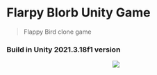 # Flarpy Blorb Unity Game

> Flappy Bird clone game

### Build in Unity 2021.3.18f1 version

<p align="center">
    <img src="https://github.com/kggold4/flarpy-blorb-unity-game/blob/main/Gifs/1.gif">
</p>